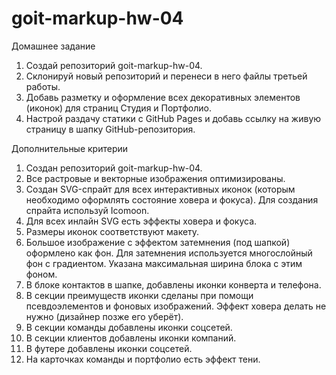 # goit-markup-hw-04

Домашнее задание

1. Создай репозиторий goit-markup-hw-04.
2. Склонируй новый репозиторий и перенеси в него файлы третьей работы.
3. Добавь разметку и оформление всех декоративных элементов (иконок) для страниц
   Студия и Портфолио.
4. Настрой раздачу статики с GitHub Pages и добавь ссылку на живую страницу в
   шапку GitHub-репозитория.

Дополнительные критерии

1. Создан репозиторий goit-markup-hw-04.
2. Все растровые и векторные изображения оптимизированы.
3. Создан SVG-спрайт для всех интерактивных иконок (которым необходимо оформлять
   состояние ховера и фокуса). Для создания спрайта используй Icomoon.
4. Для всех инлайн SVG есть эффекты ховера и фокуса.
5. Размеры иконок соответствуют макету.
6. Большое изображение с эффектом затемнения (под шапкой) оформлено как фон. Для
   затемнения используется многослойный фон с градиентом. Указана максимальная
   ширина блока с этим фоном.
7. В блоке контактов в шапке, добавлены иконки конверта и телефона.
8. В секции преимуществ иконки сделаны при помощи псевдоэлементов и фоновых
   изображений. Эффект ховера делать не нужно (дизайнер позже его уберёт).
9. В секции команды добавлены иконки соцсетей.
10. В секции клиентов добавлены иконки компаний.
11. В футере добавлены иконки соцсетей.
12. На карточках команды и портфолио есть эффект тени.
